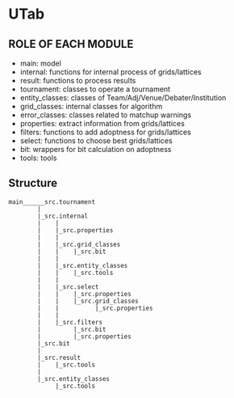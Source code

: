 # UTab

## ROLE OF EACH MODULE

 * main: model
 * internal: functions for internal process of grids/lattices
 * result: functions to process results
 * tournament: classes to operate a tournament
 * entity_classes: classes of Team/Adj/Venue/Debater/Institution
 * grid_classes: internal classes for algorithm
 * error_classes: classes related to matchup warnings
 * properties: extract information from grids/lattices
 * filters: functions to add adoptness for grids/lattices
 * select: functions to choose best grids/lattices
 * bit: wrappers for bit calculation on adoptness
 * tools: tools

## Structure

```
main______src.tournament
        |
        |_src.internal
        |    |
        |    |_src.properties
        |    |
        |    |_src.grid_classes
        |    |    |_src.bit
        |    |
        |    |_src.entity_classes
        |    |    |_src.tools
        |    |
        |    |_src.select
        |    |    |_src.properties
        |    |    |_src.grid_classes
        |    |    	    |_src.properties
        |    |
        |    |_src.filters
        |         |_src.bit
        |         |_src.properties
        |_src.bit
        |
    	|_src.result
        |    |_src.tools
        |
    	|_src.entity_classes
             |_src.tools
```
